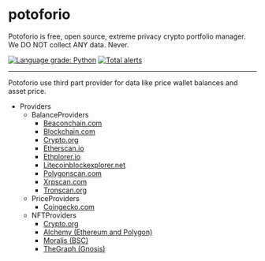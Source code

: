 # potoforio
Potoforio is free, open source, extreme privacy crypto portfolio manager. We DO NOT collect ANY data. Never.

[![Language grade: Python](https://img.shields.io/lgtm/grade/python/g/misaka-eth/potoforio.svg?logo=lgtm&logoWidth=18)](https://lgtm.com/projects/g/misaka-eth/potoforio/context:python)
[![Total alerts](https://img.shields.io/lgtm/alerts/g/misaka-eth/potoforio.svg?logo=lgtm&logoWidth=18)](https://lgtm.com/projects/g/misaka-eth/potoforio/alerts/)

---
Potoforio use third part provider for data like price wallet balances and asset price.

- Providers
  - BalanceProviders
    - [Beaconchain.com](https://github.com/misaka-eth/potoforio/blob/main/potoforio/providers/beaconchain/beaconchain.py)
    - [Blockchain.com](https://github.com/misaka-eth/potoforio/blob/main/potoforio/providers/blockchain/blockchain.py)
    - [Crypto.org](https://github.com/misaka-eth/potoforio/blob/main/potoforio/providers/cryptocom/cryptocom.py)
    - [Etherscan.io](https://github.com/misaka-eth/potoforio/blob/main/potoforio/providers/etherscan/etherscan.py)
    - [Ethplorer.io](https://github.com/misaka-eth/potoforio/blob/main/potoforio/providers/ethplorer/ethplorer.py)
    - [Litecoinblockexplorer.net](https://github.com/misaka-eth/potoforio/blob/main/potoforio/providers/litecoinblockexplorer/litecoinblockexplorer.py)
    - [Polygonscan.com](https://github.com/misaka-eth/potoforio/blob/main/potoforio/providers/polygonscan/polygonscan.py)
    - [Xrpscan.com](https://github.com/misaka-eth/potoforio/tree/main/potoforio/providers/xrpscan)
    - [Tronscan.org](https://github.com/misaka-eth/potoforio/blob/main/potoforio/providers/tronscan/tronscan.py)
  - PriceProviders
    - [Coingecko.com](https://github.com/misaka-eth/potoforio/tree/main/potoforio/providers/coingecko)
  - NFTProviders
    - [Crypto.org](https://github.com/misaka-eth/potoforio/blob/main/potoforio/providers/cryptocom/cryptocom.py)
    - [Alchemy (Ethereum and Polygon)](https://github.com/misaka-eth/potoforio/blob/main/potoforio/providers/alchemy/alchemy.py)
    - [Moralis (BSC)](https://github.com/misaka-eth/potoforio/blob/main/potoforio/providers/moralis/moralis.py)
    - [TheGraph (Gnosis)](https://github.com/misaka-eth/potoforio/blob/main/potoforio/providers/thegraph/thegraph.py)

